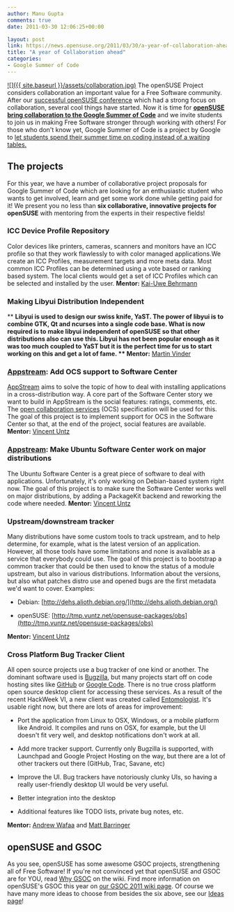 ```yaml
---
author: Manu Gupta
comments: true
date: 2011-03-30 12:06:25+00:00

layout: post
link: https://news.opensuse.org/2011/03/30/a-year-of-collaboration-ahead/
title: "A year of Collaboration ahead"
categories:
- Google Summer of Code
---
```

[![]({{ site.baseurl }}/assets/collaboration.jpg)](https://news.opensuse.org/2011/03/30/a-year-of-collaboration-ahead/group-of-blue-businessmen-going-in-together-on-a-deal-clipart-illustration/)
The openSUSE Project considers collaboration an important value for a Free Software community. After our [successful openSUSE conference](https://news.opensuse.org/2010/10/28/opensuse-conference-big-success/) which had a strong focus on collaboration, several cool things have started. Now it is time for **[openSUSE bring collaboration to the Google Summer of Code](http://en.opensuse.org/openSUSE:GSOC_2011)** and we invite students to join us in making Free Software stronger through working with others! For those who don't know yet, Google Summer of Code is a project by Google to [let students spend their summer time on coding instead of a waiting tables.](http://en.opensuse.org/openSUSE:Why_GSOC)<!-- more -->


## The projects


For this year, we have a number of collaborative project proposals for Google Summer of Code which are looking for an enthusiastic student who wants to get involved, learn and get some work done while getting paid for it! We present you no less than **six collaborative, innovative projects for openSUSE** with mentoring from the experts in their respective fields!


### ICC Device Profile Repository


Color devices like printers, cameras, scanners and monitors have an ICC profile so that they work flawlessly to with color managed applications.We create an ICC Profiles, measurement targets and more meta data. Most common ICC Profiles can be determined using a vote based or ranking based system. The local clients would get a set of ICC Profiles which can be selected and installed by the user.
**Mentor:** [Kai-Uwe Behrmann](http://oyranos-cms.blogspot.com/)


### Making Libyui Distribution Independent


** **Libyui is used to design our swiss knife, YaST. The power of libyui is to combine GTK, Qt and ncurses into a single code base. What is now required is to make libyui independent of openSUSE so that other distributions also can use this. Libyui has not been popular enough as it was too much coupled to YaST but it is the perfect time for us to start working on this and get a lot of fame.
** Mentor:** [Martin Vinder](http://en.opensuse.org/openSUSE:Zypper_team)


### [Appstream](http://distributions.freedesktop.org/wiki/AppStream): Add OCS support to Software Center


[AppStream](http://distributions.freedesktop.org/wiki/AppStream) aims to solve the topic of how to deal with installing applications in a cross-distribution way. A core part of the Software Center story we want to build in AppStream is the social features: ratings, comments, etc. The [open collaboration services](http://www.freedesktop.org/wiki/Specifications/open-collaboration-services) (OCS) specification will be used for this. The goal of this project is to implement support for OCS in the  Software Center so that, at the end of the project, social features are  available.
**Mentor:** [Vincent Untz](http://www.vuntz.net/ )


### [Appstream](http://distributions.freedesktop.org/wiki/AppStream): Make Ubuntu Software Center work on major distributions


The Ubuntu Software Center is a great piece of software to deal  with applications. Unfortunately, it's only working on Debian-based  system right now. The goal of this project is to make sure the Software Center  works well on major distributions, by adding a PackageKit backend and  reworking the code where needed.
**Mentor:** [Vincent Untz](http://www.vuntz.net/ )


### Upstream/downstream tracker


Many distributions have some custom tools to track upstream, and to  help determine, for example, what is the latest version of an  application. However, all those tools have some limitations and none is  available as a service that everybody could use. The goal of this project is to bootstrap a common tracker that  could be then used to know the status of a module upstream, but also in  various distributions. Information about the versions, but also what  patches distro use and opened bugs are the first metadata we'd want to  cover.
Examples:



	
  * Debian: [http://dehs.alioth.debian.org/](http://dehs.alioth.debian.org/)

	
  * openSUSE: [http://tmp.vuntz.net/opensuse-packages/obs](http://tmp.vuntz.net/opensuse-packages/obs)


**Mentor:** [Vincent Untz](http://www.vuntz.net/ )


### Cross Platform Bug Tracker Client


All open source projects use a bug tracker of one kind or another. The dominant software used is [Bugzilla](http://www.bugzilla.org/), but many projects start off on code hosting sites like [GitHub](https://github.com/) or [Google Code](http://code.google.com/). There is no true cross platform open source desktop client for  accessing these services. As a result of the recent HackWeek VI, a new  client was created called [Entomologist](http://entomologist.sourceforge.net/).  It's usable right now, but there are lots of areas for improvement:



	
  * Port the application from Linux to OSX, Windows, or a mobile  platform like Android.  It compiles and runs on OSX, for example, but  the UI doesn't fit very well, and desktop notifications don't work at  all.

	
  * Add more tracker support.  Currently only Bugzilla is  supported, with Launchpad and Google Project Hosting on the way, but  there are a lot of other trackers out there (GitHub, Trac, Savane, etc)

	
  * Improve the UI.  Bug trackers have notoriously clunky UIs, so having a really user-friendly desktop UI would be very useful.

	
  * Better integration into the desktop

	
  * Additional features like TODO lists, private bug notes, etc.


**Mentor:** [Andrew Wafaa](http://www.wafaa.eu/) and [Matt Barringer](http://archive.fosdem.org/2010/schedule/speakers/matt+barringer)


## openSUSE and GSOC


As you see, openSUSE has some awesome GSOC projects, strengthening all of Free Software! If you're not convinced yet that openSUSE and GSOC are for YOU, read [Why GSOC](http://en.opensuse.org/openSUSE:Why_GSOC) on the wiki. Find more information on openSUSE's GSOC this year on [our GSOC 2011 wiki page](http://en.opensuse.org/openSUSE:GSOC_2011). Of course we have many more ideas to choose from besides the six above, see our [Ideas page](http://en.opensuse.org/openSUSE:GSOC_2011_Ideas)!		
